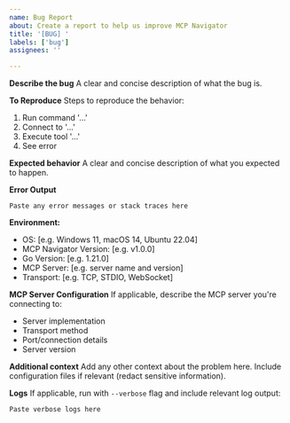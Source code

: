 ```yaml
---
name: Bug Report
about: Create a report to help us improve MCP Navigator
title: '[BUG] '
labels: ['bug']
assignees: ''

---
```


**Describe the bug**
A clear and concise description of what the bug is.

**To Reproduce**
Steps to reproduce the behavior:
1. Run command '...'
2. Connect to '...'
3. Execute tool '...'
4. See error

**Expected behavior**
A clear and concise description of what you expected to happen.

**Error Output**
```
Paste any error messages or stack traces here
```

**Environment:**
 - OS: [e.g. Windows 11, macOS 14, Ubuntu 22.04]
 - MCP Navigator Version: [e.g. v1.0.0]
 - Go Version: [e.g. 1.21.0]
 - MCP Server: [e.g. server name and version]
 - Transport: [e.g. TCP, STDIO, WebSocket]

**MCP Server Configuration**
If applicable, describe the MCP server you're connecting to:
- Server implementation
- Transport method
- Port/connection details
- Server version

**Additional context**
Add any other context about the problem here. Include configuration files if relevant (redact sensitive information).

**Logs**
If applicable, run with `--verbose` flag and include relevant log output:
```
Paste verbose logs here
```
